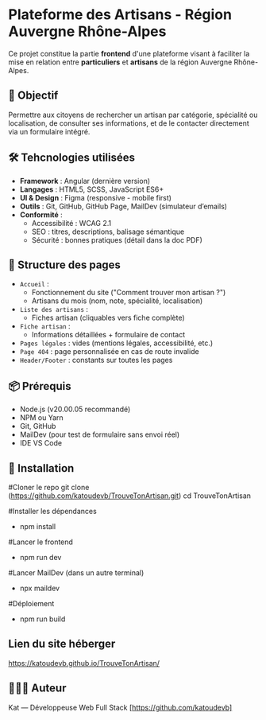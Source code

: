 # Plateforme des Artisans - Région Auvergne Rhône-Alpes

Ce projet constitue la partie **frontend** d'une plateforme visant à faciliter la mise en relation entre **particuliers** et **artisans** de la région Auvergne Rhône-Alpes.

## 🎯 Objectif

Permettre aux citoyens de rechercher un artisan par catégorie, spécialité ou localisation, de consulter ses informations, et de le contacter directement via un formulaire intégré.

## 🛠️ Tehcnologies utilisées

- **Framework** : Angular (dernière version)
- **Langages** : HTML5, SCSS, JavaScript ES6+
- **UI & Design** : Figma (responsive - mobile first)
- **Outils** : Git, GitHub, GitHub Page, MailDev (simulateur d’emails)
- **Conformité** :
  - Accessibilité : WCAG 2.1
  - SEO : titres, descriptions, balisage sémantique
  - Sécurité : bonnes pratiques (détail dans la doc PDF)

## 📁 Structure des pages

- `Accueil` :
  - Fonctionnement du site ("Comment trouver mon artisan ?")
  - Artisans du mois (nom, note, spécialité, localisation)
- `Liste des artisans` :
  - Fiches artisan (cliquables vers fiche complète)
- `Fiche artisan` :
  - Informations détaillées + formulaire de contact
- `Pages légales` : vides (mentions légales, accessibilité, etc.)
- `Page 404` : page personnalisée en cas de route invalide
- `Header/Footer` : constants sur toutes les pages

## 📦 Prérequis

- Node.js (v20.00.05 recommandé)
- NPM ou Yarn
- Git, GitHub
- MailDev (pour test de formulaire sans envoi réel)
- IDE VS Code

## 🚀 Installation

#Cloner le repo
git clone (https://github.com/katoudevb/TrouveTonArtisan.git)
cd TrouveTonArtisan

#Installer les dépendances
- npm install

#Lancer le frontend
- npm run dev

#Lancer MailDev (dans un autre terminal)
- npx maildev

#Déploiement 
- npm run build

## Lien du site héberger
https://katoudevb.github.io/TrouveTonArtisan/

## 🤵🏼‍♀️ Auteur
Kat — Développeuse Web Full Stack
[https://github.com/katoudevb]
